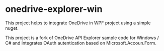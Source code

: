 # onedrive-explorer-win


This project helps to integrate OneDrive in WPF project using a simple nuget.

This project is a fork of OneDrive API Explorer sample code for Windows / C# and integrates OAuth autentication based on Microsoft.Accoun.Form.
  
